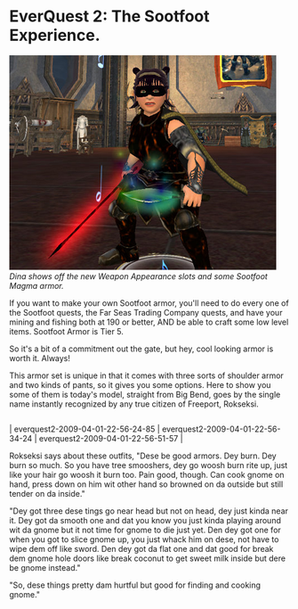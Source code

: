# EverQuest 2: The Sootfoot Experience.

![everquest2-2009-04-01-23-19-49-21](../uploads/2009/04/everquest2-2009-04-01-23-19-49-21.jpg "everquest2-2009-04-01-23-19-49-21")  
*Dina shows off the new Weapon Appearance slots and some Sootfoot Magma armor.*

If you want to make your own Sootfoot armor, you'll need to do every one of the Sootfoot quests, the Far Seas Trading Company quests, and have your mining and fishing both at 190 or better, AND be able to craft some low level items. Sootfoot Armor is Tier 5.

So it's a bit of a commitment out the gate, but hey, cool looking armor is worth it. Always!

This armor set is unique in that it comes with three sorts of shoulder armor and two kinds of pants, so it gives you some options. Here to show you some of them is today's model, straight from Big Bend, goes by the single name instantly recognized by any true citizen of Freeport, Rokseksi.



|  |  |  |
| --- | --- | --- |
| 
everquest2-2009-04-01-22-56-24-85
 | 
everquest2-2009-04-01-22-56-34-24
 | 
everquest2-2009-04-01-22-56-51-57 |



Rokseksi says about these outfits, "Dese be good armors. Dey burn. Dey burn so much. So you have tree smooshers, dey go woosh burn rite up, just like your hair go woosh it burn too. Pain good, though. Can cook gnome on hand, press down on him wit other hand so browned on da outside but still tender on da inside."

"Dey got three dese tings go near head but not on head, dey just kinda near it. Dey got da smooth one and dat you know you just kinda playing around wit da gnome but it not time for gnome to die just yet. Den dey got one for when you got to slice gnome up, you just whack him on dese, not have to wipe dem off like sword. Den dey got da flat one and dat good for break dem gnome hole doors like break coconut to get sweet milk inside but dere be gnome instead."

"So, dese things pretty dam hurtful but good for finding and cooking gnome."



